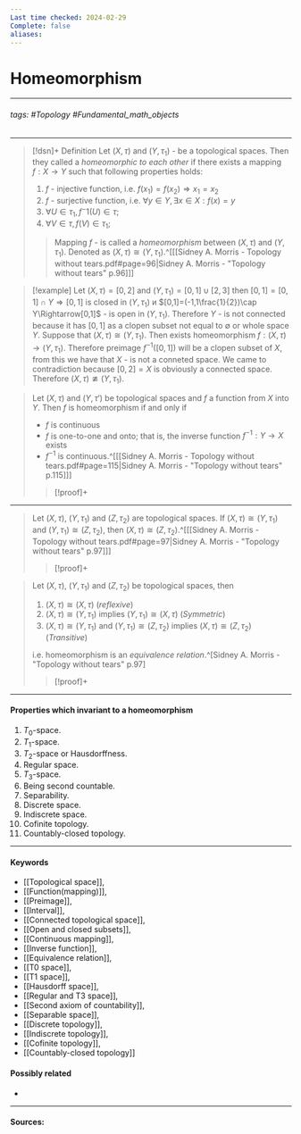```yaml
---
Last time checked: 2024-02-29
Complete: false
aliases:
---
```

# Homeomorphism
***
###### tags: #Topology #Fundamental_math_objects 
***
>[!dsn]+ Definition
>Let $(X,\tau)$ and $(Y,\tau_{1})$ - be a topological spaces. Then they called a *homeomorphic to each other* if there exists a mapping $f:X\rightarrow Y$ such that following properties holds:
>1. $f$ - injective function, i.e. $f(x_1)=f(x_2)\Rightarrow x_1=x_2$
>2. $f$ - surjective function, i.e. $\forall y\in Y,\exists x\in X:f(x)=y$
>3. $\forall U\in\tau_{1}, f^-1(U)\in\tau$;
>4. $\forall V\in\tau, f(V)\in\tau_{1}$;
>
>>Mapping $f$ - is called a *homeomorphism* between $(X,\tau)$ and $(Y,\tau_{1})$. Denoted as $(X,\tau)\cong(Y,\tau_{1})$.^[[[Sidney A. Morris - Topology without tears.pdf#page=96|Sidney A. Morris - "Topology without tears" p.96]]]

>[!example] 
>Let $(X,\tau)=[0,2]$ and $(Y,\tau_{1})=[0,1]\cup[2,3]$ then $[0,1]=[0,1]\cap Y\Rightarrow[0,1]$ is closed in $(Y,\tau_{1})$ и $[0,1]=(-1,1\frac{1}{2})\cap Y\Rightarrow[0,1]$ - is open in $(Y,\tau_{1})$. Therefore $Y$ - is not connected because it has $[0,1]$ as a clopen subset not equal to $\emptyset$ or whole space $Y$.
>Suppose that $(X,\tau)\cong(Y,\tau_{1})$. Then exists homeomorphism $f:(X,\tau)\rightarrow(Y,\tau_{1})$. Therefore preimage $f^{-1}([0,1])$ will be a clopen subset of $X$, from this we have that $X$ - is not a conneted space. We came to contradiction because $[0,2]=X$ is obviously a connected space. Therefore $(X,\tau)\ncong(Y,\tau_{1})$.

>Let $(X,\tau)$ and $(Y,\tau')$ be topological spaces and $f$ a function from $X$ into $Y$. Then $f$ is homeomorphism if and only if
>- $f$ is continuous
>- $f$ is one-to-one and onto; that is, the inverse function $f^{-1}:Y\to X$ exists
>- $f^{-1}$ is continuous.^[[[Sidney A. Morris - Topology without tears.pdf#page=115|Sidney A. Morris - "Topology without tears" p.115]]]
>
>>[!proof]+
>>
***
>Let $(X,\tau)$, $(Y,\tau_1)$ and $(Z,\tau_2)$ are topological spaces. If $(X,\tau)\cong(Y,\tau_1)$ and $(Y,\tau_1)\cong(Z,\tau_2)$, then $(X,\tau)\cong(Z,\tau_2)$.^[[[Sidney A. Morris - Topology without tears.pdf#page=97|Sidney A. Morris - "Topology without tears" p.97]]]
>>[!proof]+
>>

>Let $(X,\tau)$, $(Y,\tau_{1})$ and $(Z,\tau_{2})$ be topological spaces, then
>1. $(X,\tau)\cong(X,\tau)$ (*reflexive*)
>2. $(X,\tau)\cong(Y,\tau_{1})$ implies $(Y,\tau_{1})\cong(X,\tau)$ (*Symmetric*)
>3. $(X,\tau)\cong(Y,\tau_{1})$ and $(Y,\tau_{1})\cong(Z,\tau_{2})$ implies $(X,\tau)\cong(Z,\tau_{2})$ (*Transitive*)
>
>i.e. homeomorphism is an *equivalence relation*.^[Sidney A. Morris - "Topology without tears" p.97]
>>[!proof]+
>>
***
#### Properties which invariant to a homeomorphism
1. $T_{0}$-space.
2. $T_{1}$-space.
3. $T_{2}$-space or Hausdorffness.
4. Regular space.
5. $T_{3}$-space.
6. Being second countable.
7. Separability.
8. Discrete space.
9. Indiscrete space.
10. Cofinite topology.
11. Countably-closed topology.
***
#### Keywords
- [[Topological space]],
- [[Function(mapping)]],
- [[Preimage]],
- [[Interval]],
- [[Connected topological space]],
- [[Open and closed subsets]],
- [[Continuous mapping]],
- [[Inverse function]],
- [[Equivalence relation]],
- [[T0 space]],
- [[T1 space]],
- [[Hausdorff space]],
- [[Regular and T3 space]],
- [[Second axiom of countability]],
- [[Separable space]],
- [[Discrete topology]],
- [[Indiscrete topology]],
- [[Cofinite topology]],
- [[Countably-closed topology]]
#### Possibly related
- 
***
#### Sources: